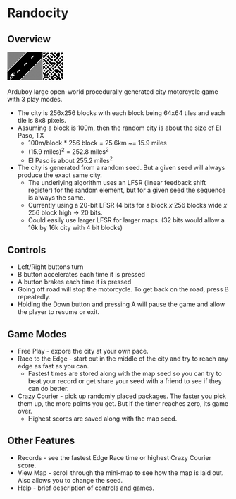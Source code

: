# Randocity
## Overview
![Demo](demo.gif)

Arduboy large open-world procedurally generated city motorcycle game with 3 play modes.
* The city is 256x256 blocks with each block being 64x64 tiles and each tile is 8x8 pixels. 
* Assuming a block is 100m, then the random city is about the size of El Paso, TX
  * 100m/block * 256 block = 25.6km ~= 15.9 miles
  * (15.9 miles)<sup>2</sup> = 252.8 miles<sup>2</sup>
  * El Paso is about 255.2 miles<sup>2</sup>
* The city is generated from a random seed.  But a given seed will always produce the exact same city.
  * The underlying algorithm uses an LFSR (linear feedback shift register) for the random element, but for a given seed the sequence is always the same.
  * Currently using a 20-bit LFSR (4 bits for a block _x_ 256 blocks wide _x_ 256 block high -> 20 bits.
  * Could easily use larger LFSR for larger maps.  (32 bits would allow a 16k by 16k city with 4 bit blocks)
## Controls
* Left/Right buttons turn
* B button accelerates each time it is pressed
* A button brakes each time it is pressed
* Going off road will stop the motorcycle.  To get back on the road, press B repeatedly.
* Holding the Down button and pressing A will pause the game and allow the player to resume or exit.
## Game Modes
* Free Play - expore the city at your own pace.
* Race to the Edge - start out in the middle of the city and try to reach any edge as fast as you can.
  * Fastest times are stored along with the map seed so you can try to beat your record or get share your seed with a friend to see if they can do better.
* Crazy Courier - pick up randomly placed packages. The faster you pick them up, the more points you get. But if the timer reaches zero, its game over.
  * Highest scores are saved along with the map seed.
## Other Features
* Records - see the fastest Edge Race time or highest Crazy Courier score.
* View Map - scroll through the mini-map to see how the map is laid out. Also allows you to change the seed.
* Help - brief description of controls and games.
